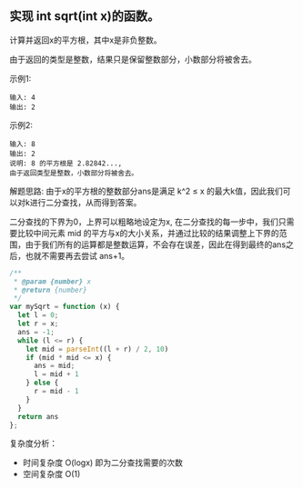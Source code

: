 ## 实现 int sqrt(int x)的函数。

计算并返回x的平方根，其中x是非负整数。

由于返回的类型是整数，结果只是保留整数部分，小数部分将被舍去。

示例1:

```
输入: 4
输出: 2
```

示例2:
```
输入: 8
输出: 2
说明: 8 的平方根是 2.82842..., 
由于返回类型是整数，小数部分将被舍去。
```

解题思路:
由于x的平方根的整数部分ans是满足 k^2 ≤ x 的最大k值，因此我们可以对k进行二分查找，从而得到答案。

二分查找的下界为0，上界可以粗略地设定为x, 在二分查找的每一步中，我们只需要比较中间元素 mid 的平方与x的大小关系，并通过比较的结果调整上下界的范围，由于我们所有的运算都是整数运算，不会存在误差，因此在得到最终的ans之后，也就不需要再去尝试 ans+1。

```js
/**
 * @param {number} x
 * @return {number}
 */
var mySqrt = function (x) {
  let l = 0;
  let r = x;
  ans = -1;
  while (l <= r) {
    let mid = parseInt((l + r) / 2, 10)
    if (mid * mid <= x) {
      ans = mid;
      l = mid + 1
    } else {
      r = mid - 1
    }
  }
  return ans
};
```
复杂度分析：
- 时间复杂度 O(logx) 即为二分查找需要的次数
- 空间复杂度 O(1)

